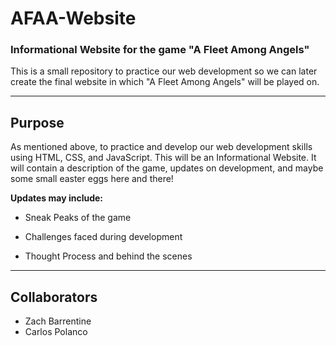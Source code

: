 # AFAA-Website

### Informational Website for the game "A Fleet Among Angels"
This is a small repository to practice our web development so we can later create the final website in which "A Fleet Among Angels" will be played on.

---
## Purpose
As mentioned above, to practice and develop our web development skills using HTML, CSS, and JavaScript. 
This will be an Informational Website. It will contain a description of the game, updates on development, and maybe some small easter eggs here and there!


**Updates may include:**

* Sneak Peaks of the game

* Challenges faced during development

* Thought Process and behind the scenes
---

## Collaborators
* Zach Barrentine
* Carlos Polanco
